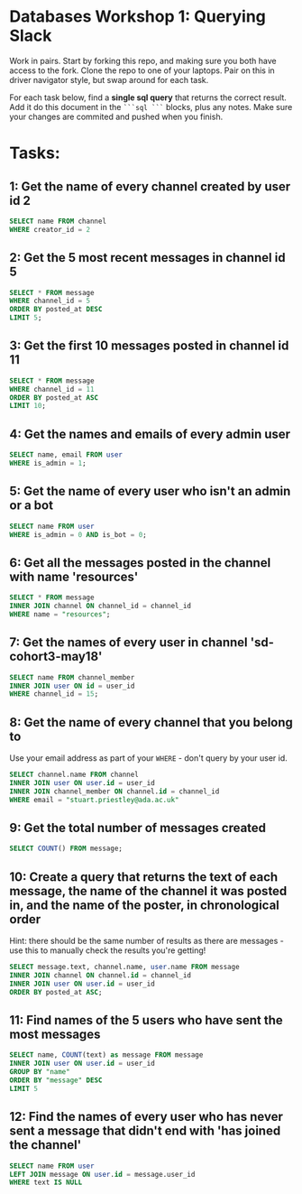 # Databases Workshop 1: Querying Slack

Work in pairs. Start by forking this repo, and making sure you both have access
to the fork. Clone the repo to one of your laptops. Pair on this in driver
navigator style, but swap around for each task.

For each task below, find a **single sql query** that returns the correct
result. Add it do this document in the ` ```sql ``` ` blocks, plus any notes.
Make sure your changes are commited and pushed when you finish.

# Tasks:

## 1: Get the name of every channel created by user id 2

```sql
SELECT name FROM channel
WHERE creator_id = 2
```

## 2: Get the 5 most recent messages in channel id 5

```sql
SELECT * FROM message
WHERE channel_id = 5
ORDER BY posted_at DESC
LIMIT 5;
```

## 3: Get the first 10 messages posted in channel id 11

```sql
SELECT * FROM message
WHERE channel_id = 11
ORDER BY posted_at ASC
LIMIT 10;
```

## 4: Get the names and emails of every admin user

```sql
SELECT name, email FROM user
WHERE is_admin = 1;
```

## 5: Get the name of every user who isn't an admin or a bot

```sql
SELECT name FROM user
WHERE is_admin = 0 AND is_bot = 0;
```

## 6: Get all the messages posted in the channel with name 'resources'

```sql
SELECT * FROM message
INNER JOIN channel ON channel_id = channel_id
WHERE name = "resources";
```

## 7: Get the names of every user in channel 'sd-cohort3-may18'

```sql
SELECT name FROM channel_member
INNER JOIN user ON id = user_id
WHERE channel_id = 15;
```

## 8: Get the name of every channel that you belong to

Use your email address as part of your `WHERE` - don't query by your user id.

```sql
SELECT channel.name FROM channel
INNER JOIN user ON user.id = user_id
INNER JOIN channel_member ON channel.id = channel_id 
WHERE email = "stuart.priestley@ada.ac.uk"
```

## 9: Get the total number of messages created

```sql
SELECT COUNT() FROM message;
```

## 10: Create a query that returns the text of each message, the name of the channel it was posted in, and the name of the poster, in chronological order

Hint: there should be the same number of results as there are messages - use
this to manually check the results you're getting!

```sql
SELECT message.text, channel.name, user.name FROM message
INNER JOIN channel ON channel.id = channel_id
INNER JOIN user ON user.id = user_id
ORDER BY posted_at ASC;
```

## 11: Find names of the 5 users who have sent the most messages

```sql
SELECT name, COUNT(text) as message FROM message
INNER JOIN user ON user.id = user_id
GROUP BY "name"
ORDER BY "message" DESC
LIMIT 5
```

## 12: Find the names of every user who has never sent a message that didn't end with 'has joined the channel'

```sql
SELECT name FROM user
LEFT JOIN message ON user.id = message.user_id
WHERE text IS NULL
```
